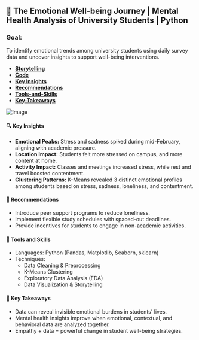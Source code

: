 ## 🧠 **The Emotional Well-being Journey | Mental Health Analysis of University Students | Python**

### **Goal:**
To identify emotional trends among university students using daily survey data and uncover insights to support well-being interventions.


- [**Storytelling**](Presentation.pdf)
- [**Code**](PythonCode.ipynb)
- [**Key Insights**](#key-insights)
- [**Recommendations**](#recommendations)
- [**Tools-and-Skills**](#tools-and-skills)
- [**Key-Takeaways**](#key-takeaways)

![Image](image.png)

#### 🔍 **Key Insights**
- **Emotional Peaks:** Stress and sadness spiked during mid-February, aligning with academic pressure.
- **Location Impact:** Students felt more stressed on campus, and more content at home.
- **Activity Impact:** Classes and meetings increased stress, while rest and travel boosted contentment.
- **Clustering Patterns:** K-Means revealed 3 distinct emotional profiles among students based on stress, sadness, loneliness, and contentment.

#### 🎯 **Recommendations**
- Introduce peer support programs to reduce loneliness.
- Implement flexible study schedules with spaced-out deadlines.
- Provide incentives for students to engage in non-academic activities.

#### 🧰 **Tools and Skills**
- Languages: Python (Pandas, Matplotlib, Seaborn, sklearn)  
- Techniques:  
  - Data Cleaning & Preprocessing 
  - K-Means Clustering  
  - Exploratory Data Analysis (EDA)  
  - Data Visualization & Storytelling  

 #### 🚀 **Key Takeaways**
- Data can reveal invisible emotional burdens in students' lives.
- Mental health insights improve when emotional, contextual, and behavioral data are analyzed together.
- Empathy + data = powerful change in student well-being strategies.
